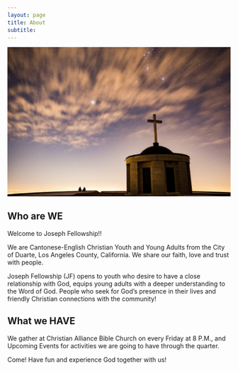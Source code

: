 ```yaml
---
layout: page
title: About
subtitle: 
---
```


<p>
<img src="img/photo.jpeg" />
</p>

## Who are WE

Welcome to Joseph Fellowship!!

We are Cantonese-English Christian Youth and Young Adults from the City of Duarte, Los Angeles County, California. We share our faith, love and trust with people.

Joseph Fellowship (JF) opens to youth who desire to have a close relationship with God, equips young adults with a deeper understanding to the Word of God. People who seek for God’s presence in their lives and friendly Christian connections with the community!

## What we HAVE

We gather at Christian Alliance Bible Church on every Friday at 8 P.M.,
and Upcoming Events for activities we are going to have through the quarter.

Come! Have fun and experience God together with us!